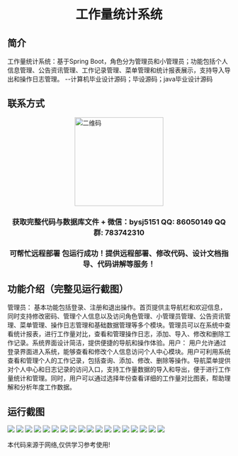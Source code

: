 <p><h1 align="center">工作量统计系统</h1></p>

## 简介
工作量统计系统：基于Spring Boot，角色分为管理员和小管理员；功能包括个人信息管理、公告资讯管理、工作记录管理、菜单管理和统计报表展示，支持导入导出和操作日志管理。    --计算机毕业设计源码；毕设源码；java毕业设计源码


## 联系方式
<img src="https://bs-1329754181.cos.ap-shanghai.myqcloud.com/wx.jpg" alt="二维码" style="display: block; margin: 0 auto;" width="200px">
<p><h3 align="center">获取完整代码与数据库文件 + 微信：bysj5151 QQ: 86050149 QQ群: 783742310</h3></p>
<p><h3 align="center">可帮忙远程部署 包运行成功！提供远程部署、修改代码、设计文档指导、代码讲解等服务！</h3></p>

## 功能介绍（完整见运行截图）
管理员： 基本功能包括登录、注册和退出操作。首页提供主导航栏和欢迎信息，同时支持修改密码、管理个人信息以及访问角色管理、小管理员管理、公告资讯管理、菜单管理、操作日志管理和基础数据管理等多个模块。管理员可以在系统中查看统计报表，进行工作量对比，查看和管理操作日志，添加、导入、修改和删除工作记录。系统界面设计简洁，提供便捷的导航和操作体验。用户： 用户允许通过登录界面进入系统，能够查看和修改个人信息访问个人中心模块。用户可利用系统查看和管理个人的工作记录，包括查询、添加、修改、删除等操作。导航菜单提供对个人中心和日志记录的访问入口，支持工作量数据的导入和导出，便于进行工作量统计和管理。同时，用户可以通过选择年份查看详细的工作量对比图表，帮助理解和分析年度工作数据。


## 运行截图
![](https://bs-1329754181.cos.ap-shanghai.myqcloud.com/spring/WorkloadStatisticsSystem1/img/001.jpg)
![](https://bs-1329754181.cos.ap-shanghai.myqcloud.com/spring/WorkloadStatisticsSystem1/img/002.jpg)
![](https://bs-1329754181.cos.ap-shanghai.myqcloud.com/spring/WorkloadStatisticsSystem1/img/003.jpg)
![](https://bs-1329754181.cos.ap-shanghai.myqcloud.com/spring/WorkloadStatisticsSystem1/img/004.jpg)
![](https://bs-1329754181.cos.ap-shanghai.myqcloud.com/spring/WorkloadStatisticsSystem1/img/005.jpg)
![](https://bs-1329754181.cos.ap-shanghai.myqcloud.com/spring/WorkloadStatisticsSystem1/img/006.jpg)
![](https://bs-1329754181.cos.ap-shanghai.myqcloud.com/spring/WorkloadStatisticsSystem1/img/007.jpg)
![](https://bs-1329754181.cos.ap-shanghai.myqcloud.com/spring/WorkloadStatisticsSystem1/img/008.jpg)
![](https://bs-1329754181.cos.ap-shanghai.myqcloud.com/spring/WorkloadStatisticsSystem1/img/009.jpg)
![](https://bs-1329754181.cos.ap-shanghai.myqcloud.com/spring/WorkloadStatisticsSystem1/img/010.jpg)
![](https://bs-1329754181.cos.ap-shanghai.myqcloud.com/spring/WorkloadStatisticsSystem1/img/011.jpg)
![](https://bs-1329754181.cos.ap-shanghai.myqcloud.com/spring/WorkloadStatisticsSystem1/img/012.jpg)
![](https://bs-1329754181.cos.ap-shanghai.myqcloud.com/spring/WorkloadStatisticsSystem1/img/013.jpg)
![](https://bs-1329754181.cos.ap-shanghai.myqcloud.com/spring/WorkloadStatisticsSystem1/img/014.jpg)
![](https://bs-1329754181.cos.ap-shanghai.myqcloud.com/spring/WorkloadStatisticsSystem1/img/015.jpg)
![](https://bs-1329754181.cos.ap-shanghai.myqcloud.com/spring/WorkloadStatisticsSystem1/img/016.jpg)
![](https://bs-1329754181.cos.ap-shanghai.myqcloud.com/spring/WorkloadStatisticsSystem1/img/017.jpg)
![](https://bs-1329754181.cos.ap-shanghai.myqcloud.com/spring/WorkloadStatisticsSystem1/img/018.jpg)

<p>本代码来源于网络,仅供学习参考使用!</p>
